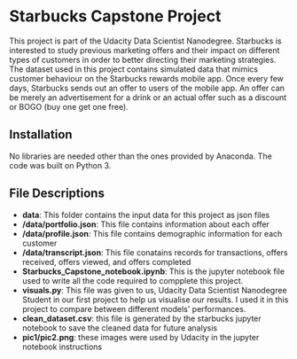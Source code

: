 # Starbucks Capstone Project
This project is part of the Udacity Data Scientist Nanodegree. Starbucks is interested to study previous marketing offers and their impact on different types of customers in order to better directing their marketing strategies. The dataset used in this project contains simulated data that mimics customer behaviour on the Starbucks rewards mobile app. Once every few days, Starbucks sends out an offer to users of the mobile app. An offer can be merely an advertisement for a drink or an actual offer such as a discount or BOGO (buy one get one free). 


## Installation
No libraries are needed other than the ones provided by Anaconda. The code was built on Python 3.

## File Descriptions
* **data**: This folder contains the input data for this project as json files
* **/data/portfolio.json**: This file contains information about each offer
* **/data/profile.json**: This file contains demographic information for each customer
* **/data/transcript.json**: This file conatains records for transactions, offers received, offers viewed, and offers completed
* **Starbucks_Capstone_notebook.ipynb**: This is the jupyter notebook file used to write all the code required to compplete this project.
* **visuals.py**: This file was given to us, Udacity Data Scientist Nanodegree Student in our first project to help us visualise our results. I used it in this project to compare between different models' performances.
* **clean_dataset.csv**: this file is generated by the starbucks jupyter notebook to save the cleaned data for future analysis
* **pic1/pic2.png**: these images were used by Udacity in the jupyter notebook instructions



